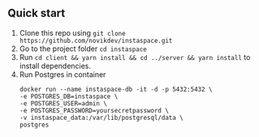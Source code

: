 ## Quick start

1.  Clone this repo using `git clone https://github.com/novikdev/instaspace.git`
1.  Go to the project folder `cd instaspace`
1.  Run `cd client && yarn install && cd ../server && yarn install` to install dependencies.
1.  Run Postgres in container
    ```
    docker run --name instaspace-db -it -d -p 5432:5432 \
    -e POSTGRES_DB=instaspace \
    -e POSTGRES_USER=admin \
    -e POSTGRES_PASSWORD=yoursecretpassword \
    -v instaspace_data:/var/lib/postgresql/data \
    postgres
    ```
